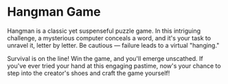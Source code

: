 # Hangman Game

Hangman is a classic yet suspenseful puzzle game. In this intriguing challenge, a mysterious computer conceals a word, and it's your task to unravel it, letter by letter. Be cautious — failure leads to a virtual "hanging."

Survival is on the line! Win the game, and you'll emerge unscathed. If you've ever tried your hand at this engaging pastime, now's your chance to step into the creator's shoes and craft the game yourself!
